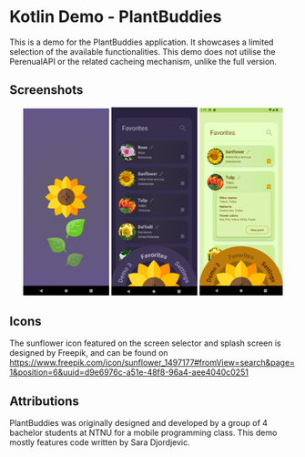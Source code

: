 # Kotlin Demo - PlantBuddies
This is a demo for the PlantBuddies application. It showcases a limited selection of the available
functionalities. This demo does not utilise the PerenualAPI or the related cacheing mechanism, unlike the full version.

## Screenshots
<p align="center">
    <img src="img_2.png" alt="Image 2" width="30%" />
    <img src="img_1.png" alt="Image 1" width="30%" />
    <img src="img.png" alt="Image 3" width="29%" />
</p>

## Icons
The sunflower icon featured on the screen selector and splash screen is designed by Freepik, 
and can be found on https://www.freepik.com/icon/sunflower_1497177#fromView=search&page=1&position=6&uuid=d9e6976c-a51e-48f8-96a4-aee4040c0251

## Attributions
PlantBuddies was originally designed and developed by a group of 4 bachelor students at NTNU for a mobile programming class. This demo mostly features code written by Sara Djordjevic.